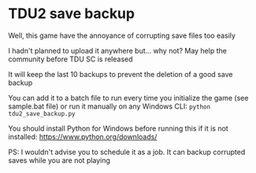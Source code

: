 # TDU2 save backup

Well, this game have the annoyance of corrupting save files too easily

I hadn't planned to upload it anywhere but... why not? May help the community before TDU SC is released

It will keep the last 10 backups to prevent the deletion of a good save backup

You can add it to a batch file to run every time you initialize the game (see sample.bat file) or run it manually on any Windows CLI:
`python tdu2_save_backup.py`

You should install Python for Windows before running this if it is not installed: https://www.python.org/downloads/

PS: I wouldn't advise you to schedule it as a job. It can backup corrupted saves while you are not playing
